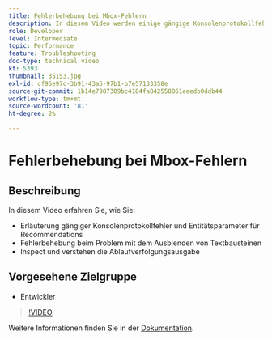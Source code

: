 ```yaml
---
title: Fehlerbehebung bei Mbox-Fehlern
description: In diesem Video werden einige gängige Konsolenprotokollfehler und Entitätsparameter für Adobe Target-Entwicklerinnen und -Entwickler für Recommendations gezeigt. Erfahren Sie, wie Sie das Problem mit dem Code-Ausschnitt vor dem Ausblenden des Textkörpers beheben und wie Sie die Ablaufverfolgungsausgabe überprüfen und verstehen können.
role: Developer
level: Intermediate
topic: Performance
feature: Troubleshooting
doc-type: technical video
kt: 5393
thumbnail: 35153.jpg
exl-id: cf95e97c-3b91-43a5-97b1-b7e57133358e
source-git-commit: 1b14e7987309bc4104fa842558861eeedb0ddb44
workflow-type: tm+mt
source-wordcount: '81'
ht-degree: 2%

---
```


# Fehlerbehebung bei Mbox-Fehlern

## Beschreibung

In diesem Video erfahren Sie, wie Sie:

* Erläuterung gängiger Konsolenprotokollfehler und Entitätsparameter für Recommendations
* Fehlerbehebung beim Problem mit dem Ausblenden von Textbausteinen
* Inspect und verstehen die Ablaufverfolgungsausgabe

## Vorgesehene Zielgruppe

* Entwickler

>[!VIDEO](https://video.tv.adobe.com/v/35153/?quality=12)

Weitere Informationen finden Sie in der [Dokumentation](https://experienceleague.adobe.com/docs/target/using/troubleshoot/troubleshooting-target.html?lang=en).
